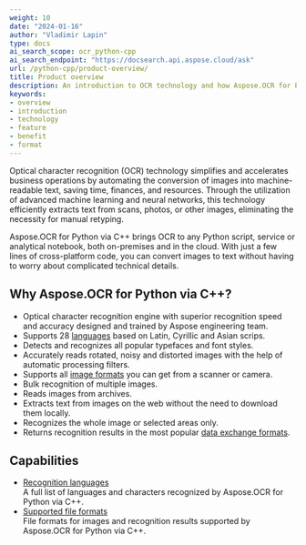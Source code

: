 ```yaml
---
weight: 10
date: "2024-01-16"
author: "Vladimir Lapin"
type: docs
ai_search_scope: ocr_python-cpp
ai_search_endpoint: "https://docsearch.api.aspose.cloud/ask"
url: /python-cpp/product-overview/
title: Product overview
description: An introduction to OCR technology and how Aspose.OCR for Python via C++ can help you use it for your day-to-day business needs.
keywords:
- overview
- introduction
- technology
- feature
- benefit
- format
---
```


Optical character recognition (OCR) technology simplifies and accelerates business operations by automating the conversion of images into machine-readable text, saving time, finances, and resources. Through the utilization of advanced machine learning and neural networks, this technology efficiently extracts text from scans, photos, or other images, eliminating the necessity for manual retyping.

Aspose.OCR for Python via C++ brings OCR to any Python script, service or analytical notebook, both on-premises and in the cloud. With just a few lines of cross-platform code, you can convert images to text without having to worry about complicated technical details.

## Why Aspose.OCR for Python via C++?

- Optical character recognition engine with superior recognition speed and accuracy designed and trained by Aspose engineering team.
- Supports 28 [languages](/ocr/python-cpp/recognition-languages/) based on Latin, Cyrillic and Asian scrips.
- Detects and recognizes all popular typefaces and font styles.
- Accurately reads rotated, noisy and distorted images with the help of automatic processing filters.
- Supports all [image formats](/ocr/python-cpp/supported-file-formats/) you can get from a scanner or camera.
- Bulk recognition of multiple images.
- Reads images from archives.
- Extracts text from images on the web without the need to download them locally.
- Recognizes the whole image or selected areas only.
- Returns recognition results in the most popular [data exchange formats](/ocr/python-cpp/supported-file-formats/).

## Capabilities

- [Recognition languages](/ocr/python-cpp/recognition-languages/)  
  A full list of languages and characters recognized by Aspose.OCR for Python via C++.
- [Supported file formats](/ocr/python-cpp/supported-file-formats/)  
  File formats for images and recognition results supported by Aspose.OCR for Python via C++.
